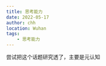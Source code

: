 ```yaml
---
title: 思考能力
date: 2022-05-17
author: chh
location: Wuhan  
tags:
    - 思考能力
---
```

尝试把这个话题研究透了，主要是元认知
